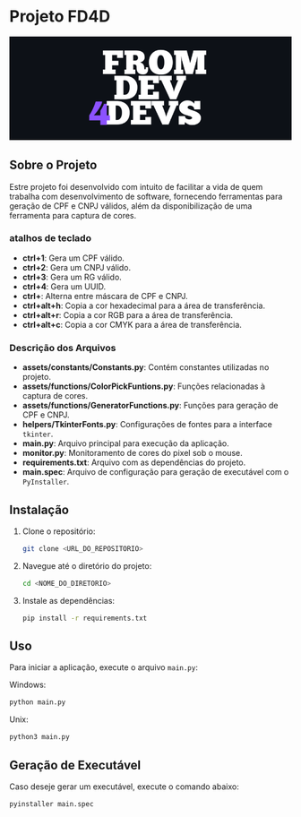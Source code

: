 
# Projeto FD4D

![img][banner]


## Sobre o Projeto
Estre projeto foi desenvolvido com intuito de facilitar a vida de quem trabalha com desenvolvimento de software, fornecendo ferramentas para geração de CPF e CNPJ válidos, além da disponibilização de uma ferramenta para captura de cores.

### atalhos de teclado
- **ctrl+1**: Gera um CPF válido.
- **ctrl+2**: Gera um CNPJ válido.
- **ctrl+3**: Gera um RG válido.
- **ctrl+4**: Gera um UUID.
- **ctrl+**: Alterna entre máscara de CPF e CNPJ.
- **ctrl+alt+h**: Copia a cor hexadecimal para a área de transferência.
- **ctrl+alt+r**: Copia a cor RGB para a área de transferência.
- **ctrl+alt+c**: Copia a cor CMYK para a área de transferência.


### Descrição dos Arquivos

- **assets/constants/Constants.py**: Contém constantes utilizadas no projeto.
- **assets/functions/ColorPickFuntions.py**: Funções relacionadas à captura de cores.
- **assets/functions/GeneratorFunctions.py**: Funções para geração de CPF e CNPJ.
- **helpers/TkinterFonts.py**: Configurações de fontes para a interface `tkinter`.
- **main.py**: Arquivo principal para execução da aplicação.
- **monitor.py**: Monitoramento de cores do pixel sob o mouse.
- **requirements.txt**: Arquivo com as dependências do projeto.
- **main.spec**: Arquivo de configuração para geração de executável com o `PyInstaller`.


## Instalação

1. Clone o repositório:
    ```sh
    git clone <URL_DO_REPOSITORIO>
    ```
2. Navegue até o diretório do projeto:
    ```sh
    cd <NOME_DO_DIRETORIO>
    ```
3. Instale as dependências:
    ```sh
    pip install -r requirements.txt
    ```

## Uso

Para iniciar a aplicação, execute o arquivo `main.py`:

Windows:
```sh
python main.py
```
Unix:
```sh
python3 main.py
```

## Geração de Executável

Caso deseje gerar um executável, execute o comando abaixo:

```sh
pyinstaller main.spec
```
[banner]: assets/Images/Banner.png
